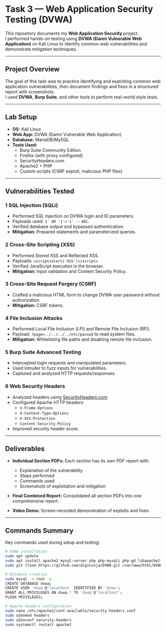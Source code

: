 # Task 3 — Web Application Security Testing (DVWA)

This repository documents my **Web Application Security** project.  
I performed hands-on testing using **DVWA (Damn Vulnerable Web Application)** on Kali Linux to identify common web vulnerabilities and demonstrate mitigation techniques.

---

## Project Overview

The goal of this task was to practice identifying and exploiting common web application vulnerabilities, then document findings and fixes in a structured report with screenshots.  
I used **DVWA**, **Burp Suite**, and other tools to perform real-world style tests.

---

## Lab Setup

- **OS:** Kali Linux  
- **Web App:** DVWA (Damn Vulnerable Web Application)  
- **Database:** MariaDB/MySQL  
- **Tools Used:**  
  - Burp Suite Community Edition  
  - Firefox (with proxy configured)  
  - SecurityHeaders.com  
  - Apache2 + PHP  
  - Custom scripts (CSRF exploit, malicious PHP files)

---

## Vulnerabilities Tested

### 1 SQL Injection (SQLi)
- Performed SQL Injection on DVWA login and ID parameters.
- Payloads used: `1' OR '1'='1' --` etc.
- Verified database output and bypassed authentication.
- **Mitigation:** Prepared statements and parameterized queries.

### 2️ Cross-Site Scripting (XSS)
- Performed Stored XSS and Reflected XSS.
- Payloads: `<script>alert('XSS')</script>`
- Verified JavaScript execution in the browser.
- **Mitigation:** Input validation and Content Security Policy.

### 3️ Cross-Site Request Forgery (CSRF)
- Crafted a malicious HTML form to change DVWA user password without authorization.
- **Mitigation:** CSRF tokens.

### 4️ File Inclusion Attacks
- Performed Local File Inclusion (LFI) and Remote File Inclusion (RFI).
- Payload: `?page=../../../../etc/passwd` to read system files.
- **Mitigation:** Whitelisting file paths and disabling remote file inclusion.

### 5️ Burp Suite Advanced Testing
- Intercepted login requests and manipulated parameters.
- Used Intruder to fuzz inputs for vulnerabilities.
- Captured and analyzed HTTP requests/responses.

### 6️ Web Security Headers
- Analyzed headers using [SecurityHeaders.com](https://securityheaders.com).
- Configured Apache HTTP headers:
  - `X-Frame-Options`
  - `X-Content-Type-Options`
  - `X-XSS-Protection`
  - `Content-Security-Policy`
- Improved security header score.

---

## Deliverables

- **Individual Section PDFs:** Each section has its own PDF report with:
  - Explanation of the vulnerability  
  - Steps performed  
  - Commands used  
  - Screenshots of exploitation and mitigation  

- **Final Combined Report:** Consolidated all section PDFs into one comprehensive report.

- **Video Demo:** Screen-recorded demonstration of exploits and fixes.

---

## Commands Summary

Key commands used during setup and testing:

```bash
# DVWA installation
sudo apt update
sudo apt install apache2 mysql-server php php-mysqli php-gd libapache2-mod-php -y
sudo git clone https://github.com/digininja/DVWA.git /var/www/html/DVWA

# Database creation
sudo mysql -u root -p
CREATE DATABASE dvwa;
CREATE USER 'dvwa'@'localhost' IDENTIFIED BY 'dvwa';
GRANT ALL PRIVILEGES ON dvwa.* TO 'dvwa'@'localhost';
FLUSH PRIVILEGES;

# Apache headers configuration
sudo nano /etc/apache2/conf-available/security-headers.conf
sudo a2enmod headers
sudo a2enconf security-headers
sudo systemctl restart apache2
